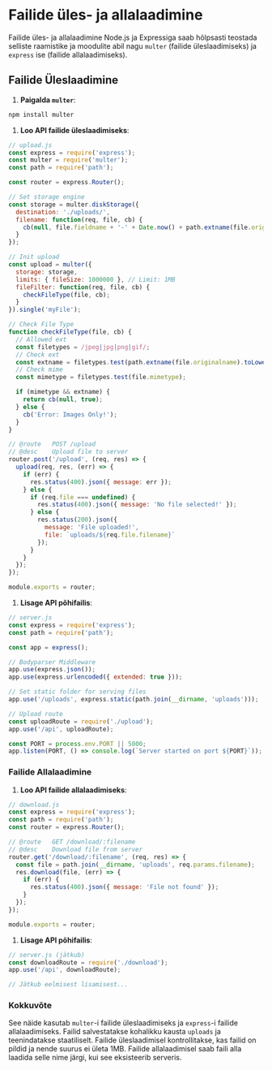 # Failide üles- ja allalaadimine

Failide üles- ja allalaadimine Node.js ja Expressiga saab hõlpsasti teostada selliste raamistike ja moodulite abil nagu `multer` (failide üleslaadimiseks) ja `express` ise (failide allalaadimiseks).

## Failide Üleslaadimine

1. **Paigalda `multer`**:

```sh
npm install multer
```

1. **Loo API failide üleslaadimiseks**:

```javascript
// upload.js
const express = require('express');
const multer = require('multer');
const path = require('path');

const router = express.Router();

// Set storage engine
const storage = multer.diskStorage({
  destination: './uploads/',
  filename: function(req, file, cb) {
    cb(null, file.fieldname + '-' + Date.now() + path.extname(file.originalname));
  }
});

// Init upload
const upload = multer({
  storage: storage,
  limits: { fileSize: 1000000 }, // Limit: 1MB
  fileFilter: function(req, file, cb) {
    checkFileType(file, cb);
  }
}).single('myFile');

// Check File Type
function checkFileType(file, cb) {
  // Allowed ext
  const filetypes = /jpeg|jpg|png|gif/;
  // Check ext
  const extname = filetypes.test(path.extname(file.originalname).toLowerCase());
  // Check mime
  const mimetype = filetypes.test(file.mimetype);

  if (mimetype && extname) {
    return cb(null, true);
  } else {
    cb('Error: Images Only!');
  }
}

// @route   POST /upload
// @desc    Upload file to server
router.post('/upload', (req, res) => {
  upload(req, res, (err) => {
    if (err) {
      res.status(400).json({ message: err });
    } else {
      if (req.file === undefined) {
        res.status(400).json({ message: 'No file selected!' });
      } else {
        res.status(200).json({
          message: 'File uploaded!',
          file: `uploads/${req.file.filename}`
        });
      }
    }
  });
});

module.exports = router;
```

1. **Lisage API põhifailis**:

```javascript
// server.js
const express = require('express');
const path = require('path');

const app = express();

// Bodyparser Middleware
app.use(express.json());
app.use(express.urlencoded({ extended: true }));

// Set static folder for serving files
app.use('/uploads', express.static(path.join(__dirname, 'uploads')));

// Upload route
const uploadRoute = require('./upload');
app.use('/api', uploadRoute);

const PORT = process.env.PORT || 5000;
app.listen(PORT, () => console.log(`Server started on port ${PORT}`));
```

### Failide Allalaadimine

1. **Loo API failide allalaadimiseks**:

```javascript
// download.js
const express = require('express');
const path = require('path');
const router = express.Router();

// @route   GET /download/:filename
// @desc    Download file from server
router.get('/download/:filename', (req, res) => {
  const file = path.join(__dirname, 'uploads', req.params.filename);
  res.download(file, (err) => {
    if (err) {
      res.status(400).json({ message: 'File not found' });
    }
  });
});

module.exports = router;
```

1. **Lisage API põhifailis**:

```javascript
// server.js (jätkub)
const downloadRoute = require('./download');
app.use('/api', downloadRoute);

// Jätkub eelmisest lisamisest...
```

### Kokkuvõte

See näide kasutab `multer`-i failide üleslaadimiseks ja `express`-i failide allalaadimiseks. Failid salvestatakse kohalikku kausta `uploads` ja teenindatakse staatiliselt. Failide üleslaadimisel kontrollitakse, kas failid on pildid ja nende suurus ei ületa 1MB. Failide allalaadimisel saab faili alla laadida selle nime järgi, kui see eksisteerib serveris.
